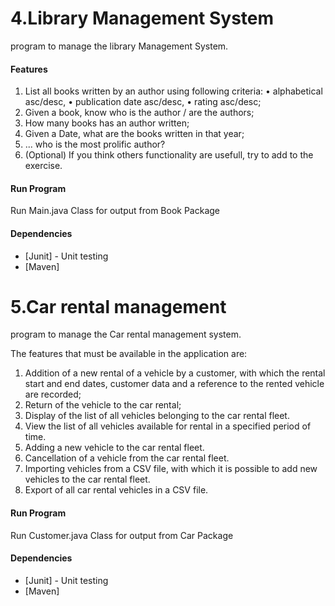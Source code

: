 # 4.Library Management System
program to manage the library Management System.

#### Features
1. List all books written by an author using following criteria:
   •	alphabetical asc/desc,
   •	publication date asc/desc,
   •	rating asc/desc;
2. Given a book, know who is the author / are the authors;
3. How many books has an author written;
4. Given a Date, what are the books written in that year;
5. ... who is the most prolific author?
6. (Optional) If you think others functionality are usefull, try to add to the exercise.

#### Run Program
Run Main.java Class for output from Book Package
#### Dependencies
- [Junit] - Unit testing
- [Maven]
# 5.Car rental management
program to manage the Car rental management system.

The features that must be available in the application are:
1. Addition of a new rental of a vehicle by a customer, with which the rental start and end dates, customer data and a reference to the rented vehicle are recorded;
2. Return of the vehicle to the car rental;
3. Display of the list of all vehicles belonging to the car rental fleet.
4. View the list of all vehicles available for rental in a specified period of time.
5. Adding a new vehicle to the car rental fleet.
6. Cancellation of a vehicle from the car rental fleet.
7. Importing vehicles from a CSV file, with which it is possible to add new vehicles to the car rental fleet.
8. Export of all car rental vehicles in a CSV file.
#### Run Program
Run Customer.java Class for output from Car Package
#### Dependencies
- [Junit] - Unit testing
- [Maven]